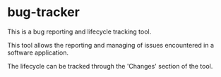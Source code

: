# bug-tracker

This is a bug reporting and lifecycle tracking tool.

This tool allows the reporting and managing of issues encountered in a software application.

The lifecycle can be tracked through the 'Changes' section of the tool.